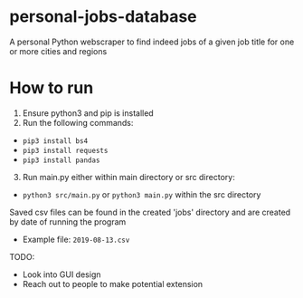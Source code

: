 # personal-jobs-database
A personal Python webscraper to find indeed jobs of a given job title for one or more cities and regions

# How to run
1. Ensure python3 and pip is installed
2. Run the following commands:
* `pip3 install bs4`
* `pip3 install requests`
* `pip3 install pandas`
3. Run main.py either within main directory or src directory:
* `python3 src/main.py` or `python3 main.py` within the src directory

Saved csv files can be found in the created 'jobs' directory and are created by date of running the program
* Example file: `2019-08-13.csv`

TODO:
* Look into GUI design
* Reach out to people to make potential extension

